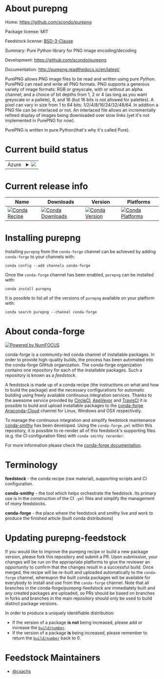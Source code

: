 About purepng
=============

Home: https://github.com/scondo/purepng

Package license: MIT

Feedstock license: [BSD-3-Clause](https://github.com/conda-forge/purepng-feedstock/blob/master/LICENSE.txt)

Summary: Pure Python library for PNG image encoding/decoding

Development: https://github.com/scondo/purepng

Documentation: http://purepng.readthedocs.io/en/latest/

PurePNG allows PNG image files to be read and written using pure Python. PurePNG can read and write all PNG formats. PNG supports a generous variety of image formats: RGB or greyscale, with or without an alpha channel; and a choice of bit depths from 1, 2 or 4 (as long as you want greyscale or a pallete), 8, and 16 (but 16 bits is not allowed for palettes). A pixel can vary in size from 1 to 64 bits: 1/2/4/8/16/24/32/48/64. In addition a PNG file can be interlaced or not. An interlaced file allows an incrementally refined display of images being downloaded over slow links (yet it's not implemented in PurePNG for now).

PurePNG is written in pure Python(that's why it's called Pure).


Current build status
====================


<table>
    
  <tr>
    <td>Azure</td>
    <td>
      <details>
        <summary>
          <a href="https://dev.azure.com/conda-forge/feedstock-builds/_build/latest?definitionId=832&branchName=master">
            <img src="https://dev.azure.com/conda-forge/feedstock-builds/_apis/build/status/purepng-feedstock?branchName=master">
          </a>
        </summary>
        <table>
          <thead><tr><th>Variant</th><th>Status</th></tr></thead>
          <tbody><tr>
              <td>linux_64_python3.6.____73_pypy</td>
              <td>
                <a href="https://dev.azure.com/conda-forge/feedstock-builds/_build/latest?definitionId=832&branchName=master">
                  <img src="https://dev.azure.com/conda-forge/feedstock-builds/_apis/build/status/purepng-feedstock?branchName=master&jobName=linux&configuration=linux_64_python3.6.____73_pypy" alt="variant">
                </a>
              </td>
            </tr><tr>
              <td>linux_64_python3.6.____cpython</td>
              <td>
                <a href="https://dev.azure.com/conda-forge/feedstock-builds/_build/latest?definitionId=832&branchName=master">
                  <img src="https://dev.azure.com/conda-forge/feedstock-builds/_apis/build/status/purepng-feedstock?branchName=master&jobName=linux&configuration=linux_64_python3.6.____cpython" alt="variant">
                </a>
              </td>
            </tr><tr>
              <td>linux_64_python3.7.____73_pypy</td>
              <td>
                <a href="https://dev.azure.com/conda-forge/feedstock-builds/_build/latest?definitionId=832&branchName=master">
                  <img src="https://dev.azure.com/conda-forge/feedstock-builds/_apis/build/status/purepng-feedstock?branchName=master&jobName=linux&configuration=linux_64_python3.7.____73_pypy" alt="variant">
                </a>
              </td>
            </tr><tr>
              <td>linux_64_python3.7.____cpython</td>
              <td>
                <a href="https://dev.azure.com/conda-forge/feedstock-builds/_build/latest?definitionId=832&branchName=master">
                  <img src="https://dev.azure.com/conda-forge/feedstock-builds/_apis/build/status/purepng-feedstock?branchName=master&jobName=linux&configuration=linux_64_python3.7.____cpython" alt="variant">
                </a>
              </td>
            </tr><tr>
              <td>linux_64_python3.8.____cpython</td>
              <td>
                <a href="https://dev.azure.com/conda-forge/feedstock-builds/_build/latest?definitionId=832&branchName=master">
                  <img src="https://dev.azure.com/conda-forge/feedstock-builds/_apis/build/status/purepng-feedstock?branchName=master&jobName=linux&configuration=linux_64_python3.8.____cpython" alt="variant">
                </a>
              </td>
            </tr><tr>
              <td>linux_64_python3.9.____cpython</td>
              <td>
                <a href="https://dev.azure.com/conda-forge/feedstock-builds/_build/latest?definitionId=832&branchName=master">
                  <img src="https://dev.azure.com/conda-forge/feedstock-builds/_apis/build/status/purepng-feedstock?branchName=master&jobName=linux&configuration=linux_64_python3.9.____cpython" alt="variant">
                </a>
              </td>
            </tr><tr>
              <td>osx_64_python3.6.____73_pypy</td>
              <td>
                <a href="https://dev.azure.com/conda-forge/feedstock-builds/_build/latest?definitionId=832&branchName=master">
                  <img src="https://dev.azure.com/conda-forge/feedstock-builds/_apis/build/status/purepng-feedstock?branchName=master&jobName=osx&configuration=osx_64_python3.6.____73_pypy" alt="variant">
                </a>
              </td>
            </tr><tr>
              <td>osx_64_python3.6.____cpython</td>
              <td>
                <a href="https://dev.azure.com/conda-forge/feedstock-builds/_build/latest?definitionId=832&branchName=master">
                  <img src="https://dev.azure.com/conda-forge/feedstock-builds/_apis/build/status/purepng-feedstock?branchName=master&jobName=osx&configuration=osx_64_python3.6.____cpython" alt="variant">
                </a>
              </td>
            </tr><tr>
              <td>osx_64_python3.7.____73_pypy</td>
              <td>
                <a href="https://dev.azure.com/conda-forge/feedstock-builds/_build/latest?definitionId=832&branchName=master">
                  <img src="https://dev.azure.com/conda-forge/feedstock-builds/_apis/build/status/purepng-feedstock?branchName=master&jobName=osx&configuration=osx_64_python3.7.____73_pypy" alt="variant">
                </a>
              </td>
            </tr><tr>
              <td>osx_64_python3.7.____cpython</td>
              <td>
                <a href="https://dev.azure.com/conda-forge/feedstock-builds/_build/latest?definitionId=832&branchName=master">
                  <img src="https://dev.azure.com/conda-forge/feedstock-builds/_apis/build/status/purepng-feedstock?branchName=master&jobName=osx&configuration=osx_64_python3.7.____cpython" alt="variant">
                </a>
              </td>
            </tr><tr>
              <td>osx_64_python3.8.____cpython</td>
              <td>
                <a href="https://dev.azure.com/conda-forge/feedstock-builds/_build/latest?definitionId=832&branchName=master">
                  <img src="https://dev.azure.com/conda-forge/feedstock-builds/_apis/build/status/purepng-feedstock?branchName=master&jobName=osx&configuration=osx_64_python3.8.____cpython" alt="variant">
                </a>
              </td>
            </tr><tr>
              <td>osx_64_python3.9.____cpython</td>
              <td>
                <a href="https://dev.azure.com/conda-forge/feedstock-builds/_build/latest?definitionId=832&branchName=master">
                  <img src="https://dev.azure.com/conda-forge/feedstock-builds/_apis/build/status/purepng-feedstock?branchName=master&jobName=osx&configuration=osx_64_python3.9.____cpython" alt="variant">
                </a>
              </td>
            </tr><tr>
              <td>win_64_python3.6.____cpython</td>
              <td>
                <a href="https://dev.azure.com/conda-forge/feedstock-builds/_build/latest?definitionId=832&branchName=master">
                  <img src="https://dev.azure.com/conda-forge/feedstock-builds/_apis/build/status/purepng-feedstock?branchName=master&jobName=win&configuration=win_64_python3.6.____cpython" alt="variant">
                </a>
              </td>
            </tr><tr>
              <td>win_64_python3.7.____cpython</td>
              <td>
                <a href="https://dev.azure.com/conda-forge/feedstock-builds/_build/latest?definitionId=832&branchName=master">
                  <img src="https://dev.azure.com/conda-forge/feedstock-builds/_apis/build/status/purepng-feedstock?branchName=master&jobName=win&configuration=win_64_python3.7.____cpython" alt="variant">
                </a>
              </td>
            </tr><tr>
              <td>win_64_python3.8.____cpython</td>
              <td>
                <a href="https://dev.azure.com/conda-forge/feedstock-builds/_build/latest?definitionId=832&branchName=master">
                  <img src="https://dev.azure.com/conda-forge/feedstock-builds/_apis/build/status/purepng-feedstock?branchName=master&jobName=win&configuration=win_64_python3.8.____cpython" alt="variant">
                </a>
              </td>
            </tr><tr>
              <td>win_64_python3.9.____cpython</td>
              <td>
                <a href="https://dev.azure.com/conda-forge/feedstock-builds/_build/latest?definitionId=832&branchName=master">
                  <img src="https://dev.azure.com/conda-forge/feedstock-builds/_apis/build/status/purepng-feedstock?branchName=master&jobName=win&configuration=win_64_python3.9.____cpython" alt="variant">
                </a>
              </td>
            </tr>
          </tbody>
        </table>
      </details>
    </td>
  </tr>
</table>

Current release info
====================

| Name | Downloads | Version | Platforms |
| --- | --- | --- | --- |
| [![Conda Recipe](https://img.shields.io/badge/recipe-purepng-green.svg)](https://anaconda.org/conda-forge/purepng) | [![Conda Downloads](https://img.shields.io/conda/dn/conda-forge/purepng.svg)](https://anaconda.org/conda-forge/purepng) | [![Conda Version](https://img.shields.io/conda/vn/conda-forge/purepng.svg)](https://anaconda.org/conda-forge/purepng) | [![Conda Platforms](https://img.shields.io/conda/pn/conda-forge/purepng.svg)](https://anaconda.org/conda-forge/purepng) |

Installing purepng
==================

Installing `purepng` from the `conda-forge` channel can be achieved by adding `conda-forge` to your channels with:

```
conda config --add channels conda-forge
```

Once the `conda-forge` channel has been enabled, `purepng` can be installed with:

```
conda install purepng
```

It is possible to list all of the versions of `purepng` available on your platform with:

```
conda search purepng --channel conda-forge
```


About conda-forge
=================

[![Powered by NumFOCUS](https://img.shields.io/badge/powered%20by-NumFOCUS-orange.svg?style=flat&colorA=E1523D&colorB=007D8A)](http://numfocus.org)

conda-forge is a community-led conda channel of installable packages.
In order to provide high-quality builds, the process has been automated into the
conda-forge GitHub organization. The conda-forge organization contains one repository
for each of the installable packages. Such a repository is known as a *feedstock*.

A feedstock is made up of a conda recipe (the instructions on what and how to build
the package) and the necessary configurations for automatic building using freely
available continuous integration services. Thanks to the awesome service provided by
[CircleCI](https://circleci.com/), [AppVeyor](https://www.appveyor.com/)
and [TravisCI](https://travis-ci.com/) it is possible to build and upload installable
packages to the [conda-forge](https://anaconda.org/conda-forge)
[Anaconda-Cloud](https://anaconda.org/) channel for Linux, Windows and OSX respectively.

To manage the continuous integration and simplify feedstock maintenance
[conda-smithy](https://github.com/conda-forge/conda-smithy) has been developed.
Using the ``conda-forge.yml`` within this repository, it is possible to re-render all of
this feedstock's supporting files (e.g. the CI configuration files) with ``conda smithy rerender``.

For more information please check the [conda-forge documentation](https://conda-forge.org/docs/).

Terminology
===========

**feedstock** - the conda recipe (raw material), supporting scripts and CI configuration.

**conda-smithy** - the tool which helps orchestrate the feedstock.
                   Its primary use is in the construction of the CI ``.yml`` files
                   and simplify the management of *many* feedstocks.

**conda-forge** - the place where the feedstock and smithy live and work to
                  produce the finished article (built conda distributions)


Updating purepng-feedstock
==========================

If you would like to improve the purepng recipe or build a new
package version, please fork this repository and submit a PR. Upon submission,
your changes will be run on the appropriate platforms to give the reviewer an
opportunity to confirm that the changes result in a successful build. Once
merged, the recipe will be re-built and uploaded automatically to the
`conda-forge` channel, whereupon the built conda packages will be available for
everybody to install and use from the `conda-forge` channel.
Note that all branches in the conda-forge/purepng-feedstock are
immediately built and any created packages are uploaded, so PRs should be based
on branches in forks and branches in the main repository should only be used to
build distinct package versions.

In order to produce a uniquely identifiable distribution:
 * If the version of a package **is not** being increased, please add or increase
   the [``build/number``](https://conda.io/docs/user-guide/tasks/build-packages/define-metadata.html#build-number-and-string).
 * If the version of a package **is** being increased, please remember to return
   the [``build/number``](https://conda.io/docs/user-guide/tasks/build-packages/define-metadata.html#build-number-and-string)
   back to 0.

Feedstock Maintainers
=====================

* [@csachs](https://github.com/csachs/)

